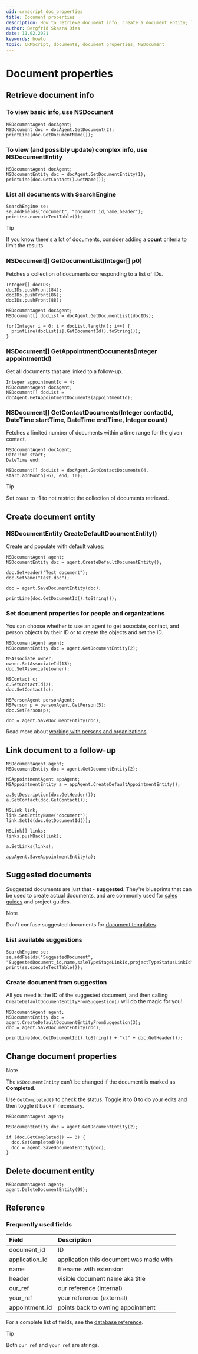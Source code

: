 ```yaml
---
uid: crmscript_doc_properties
title: Document properties
description: How to retrieve document info; create a document entity; link document to a follow-up; change document properties; work with suggested documents
author: Bergfrid Skaara Dias
date: 11.02.2021
keywords: howto
topic: CRMScript, documents, document properties, NSDocument
---
```


# Document properties

## Retrieve document info

### To view basic info, use NSDocument

```crmscript!
NSDocumentAgent docAgent;
NSDocument doc = docAgent.GetDocument(2);
printLine(doc.GetDocumentName());
```

### To view (and possibly update) complex info, use NSDocumentEntity

```crmscript!
NSDocumentAgent docAgent;
NSDocumentEntity doc = docAgent.GetDocumentEntity(1);
printLine(doc.GetContact().GetName());
```

### List all documents with SearchEngine

```crmscript!
SearchEngine se;
se.addFields("document", "document_id,name,header");
print(se.executeTextTable());
```

> [!TIP]
> If you know there's a lot of documents, consider adding a **count** criteria to limit the results.

### NSDocument[] GetDocumentList(Integer[] p0)

Fetches a collection of documents corresponding to a list of IDs.

```crmscript!
Integer[] docIDs;
docIDs.pushFront(84);
docIDs.pushFront(86);
docIDs.pushFront(88);

NSDocumentAgent docAgent;
NSDocument[] docList = docAgent.GetDocumentList(docIDs);

for(Integer i = 0; i < docList.length(); i++) {
  printLine(docList[i].GetDocumentId().toString());
}
```

### NSDocument[] GetAppointmentDocuments(Integer appointmentId)

Get all documents that are linked to a follow-up.

```crmscript
Integer appointmentId = 4;
NSDocumentAgent docAgent;
NSDocument[] docList = docAgent.GetAppointmentDocuments(appointmentId);
```

<!-- markdownlint-disable-next-line MD013 -->
### NSDocument[] GetContactDocuments(Integer contactId, DateTime startTime, DateTime endTime, Integer count)

Fetches a limited number of documents within a time range for the given contact.

```crmscript
NSDocumentAgent docAgent;
DateTime start;
DateTime end;

NSDocument[] docList = docAgent.GetContactDocuments(4, start.addMonth(-6), end, 10);
```

> [!TIP]
> Set `count` to -1 to not restrict the collection of documents retrieved.

## Create document entity

### NSDocumentEntity CreateDefaultDocumentEntity()

Create and populate with default values:

```crmscript!
NSDocumentAgent agent;
NSDocumentEntity doc = agent.CreateDefaultDocumentEntity();

doc.SetHeader("Test document");
doc.SetName("Test.doc");

doc = agent.SaveDocumentEntity(doc);

printLine(doc.GetDocumentId().toString());
```

### Set document properties for people and organizations

You can choose whether to use an agent to get associate, contact, and person objects by their ID or to create the objects and set the ID.

```crmscript
NSDocumentAgent agent;
NSDocumentEntity doc = agent.GetDocumentEntity(2);

NSAssociate owner;
owner.SetAssociateId(13);
doc.SetAssociate(owner);

NSContact c;
c.SetContactId(2);
doc.SetContact(c);

NSPersonAgent personAgent;
NSPerson p = personAgent.GetPerson(5);
doc.SetPerson(p);

doc = agent.SaveDocumentEntity(doc);
```

Read more about [working with persons and organizations][4].

## Link document to a follow-up

```crmscript
NSDocumentAgent agent;
NSDocumentEntity doc = agent.GetDocumentEntity(2);

NSAppointmentAgent appAgent;
NSAppointmentEntity a = appAgent.CreateDefaultAppointmentEntity();

a.SetDescription(doc.GetHeader());
a.SetContact(doc.GetContact());

NSLink link;
link.SetEntityName("document");
link.SetId(doc.GetDocumentId());

NSLink[] links;
links.pushBack(link);

a.SetLinks(links);

appAgent.SaveAppointmentEntity(a);
```

## Suggested documents

Suggested documents are just that  - **suggested**. They're blueprints that can be used to create actual documents, and are commonly used for [sales guides][2] and project guides.

> [!NOTE]
> Don't confuse suggested documents for [document templates][1].

### List available suggestions

```crmscript!
SearchEngine se;
se.addFields("SuggestedDocument", "SuggestedDocument_id,name,saleTypeStageLinkId,projectTypeStatusLinkId");
print(se.executeTextTable());
```

### Create document from suggestion

All you need is the ID of the suggested document, and then calling `CreateDefaultDocumentEntityFromSuggestion()` will do the magic for you!

```crmscript!
NSDocumentAgent agent;
NSDocumentEntity doc = agent.CreateDefaultDocumentEntityFromSuggestion(3);
doc = agent.SaveDocumentEntity(doc);

printLine(doc.GetDocumentId().toString() + "\t" + doc.GetHeader());
```

## Change document properties

> [!NOTE]
> The `NSDocumentEntity` can't be changed if the document is marked as **Completed**.
>
> Use `GetCompleted()` to check the status. Toggle it to **0** to do your edits and then toggle it back if necessary.

```crmscript
NSDocumentAgent agent;

NSDocumentEntity doc = agent.GetDocumentEntity(2);

if (doc.GetCompleted() == 3) {
  doc.SetCompleted(0);
  doc = agent.SaveDocumentEntity(doc);
}
```

## Delete document entity

```crmscript
NSDocumentAgent agent;
agent.DeleteDocumentEntity(99);
```

## Reference

### Frequently used fields

| Field          | Description                             |
|:---------------|:----------------------------------------|
| document_id    | ID                                      |
| application_id | application this document was made with |
| name           | filename with extension                 |
| header         | visible document name aka title         |
| our_ref        | our reference (internal)                |
| your_ref       | your reference (external)               |
| appointment_id | points back to owning appointment       |

For a complete list of fields, see the [database reference][3].

> [!TIP]
> Both `our_ref` and `your_ref` are strings.

<!-- Referenced links -->
[1]: doc-templates.md
[2]: ../../../sale/howto/crmscript/guides.md
[3]: ../../../database/tables/document.md
[4]: ../../../contact/howto/crmscript/index.md
